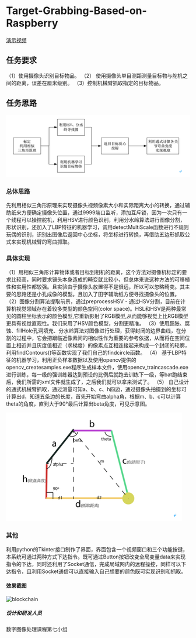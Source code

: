 # Target-Grabbing-Based-on-Raspberry
[演示视频](https://github.com/Forrest554/Target-Grabbing-Based-on-Raspberry/blob/master/image/Demonstration.mp4)
## 任务要求
（1）使用摄像头识别目标物品。
（2） 使用摄像头单目测距测量目标物与舵机之间的距离，误差在厘米级别。
（3）控制机械臂抓取指定的目标物品。
## 任务思路
![blockchain](https://github.com/Forrest554/Target-Grabbing-Based-on-Raspberry/blob/master/image/mind.png?raw=true)
### 总体思路
先利用相似三角形原理来实现摄像头视频像素大小和实际距离大小的转换，通过辅助纸来方便确定摄像头位置，通过9999端口监听，添加互斥锁，因为一次只有一个线程可以操控舵机，利用HSV进行颜色识别，利用分水岭算法进行图像分割，形状识别，还加入了LBP特征的机器学习，调用detectMultiScale函数进行不规则玩偶的识别，识别出图像后返回中心坐标，将坐标进行转换，再借助五边形抓取公式来实现机械臂的弯曲抓取。
### 具体实现
（1）用相似三角形计算物体或者目标到相机的距离，这个方法对摄像机标定的要求比较高，同时要求镜头本身造成的畸变就比较小，但总体来说这种方法的可移植性和实用性都较强。且实验由于摄像头放置得不是很远，所以可以忽略畸变。其主要的思路还是小孔成像的模型。且加入了田字辅助纸方便寻找摄像头的位置。
（2）图像分割算法提取前景，通过preprocessHSV - 通过HSV分割，目前在计算机视觉领域存在着较多类型的颜色空间(color space)。HSL和HSV是两种最常见的圆柱坐标表示的颜色模型,它重新影射了RGB模型,从而能够视觉上比RGB模型更具有视觉直观性。我们采用了HSV颜色模型，分割更精准。
（3）使用膨胀、腐蚀、fillHole孔洞填充、分水岭算法对图像进行处理，获得封闭的边界曲线，在分割的过程中，它会把跟临近像素间的相似性作为重要的参考依据，从而将在空间位置上相近并且灰度值相近（求梯度）的像素点互相连接起来构成一个封闭的轮廓，利用findContours()等函数实现了我们自己的findcircle函数。
（4） 基于LBP特征的机器学习，利用正负样本数据以及使用opencv提供的opencv_createsamples.exe程序生成样本文件，使用opencv_traincascade.exe进行训练，每一级的强训练器达到预设的比例后就跑去训练下一级，等bat跑结束后，我们所需的xml文件就生成了，之后我们就可以拿来测试了。
（5） 自己设计的通式机械臂抓取，通过测量可知a、b、c、h四边，通过摄像头拍摄到的坐标可计算出d，知道五条边的长度，首先开始弯曲alpha角，根据m、b、c可以计算theta的角度，直到大于90°最后计算出beta角度，可见示意图。

![blockchain](https://github.com/Forrest554/Target-Grabbing-Based-on-Raspberry/blob/master/image/arm_demonstration.png?raw=true)
### 其他
利用python的Tkinter接口制作了界面，界面包含一个视频窗口和三个功能按键，本系统可通过两种方式下达指令。既可通过Button按钮改变全局变量data来实现指令的下达，同时还利用了Socket通信，完成局域网内的远程操控，同样可以下达指令，且利用Socket通信可以直接输入自己想要的颜色既可实现识别和抓取。
#### 效果截图
![blockchain](https://github.com/Forrest554/Target-Grabbing-Based-on-Raspberry/blob/master/image/arm_demon.png?raw=true)
##### 设计和研发人员
数字图像处理课程第七小组
